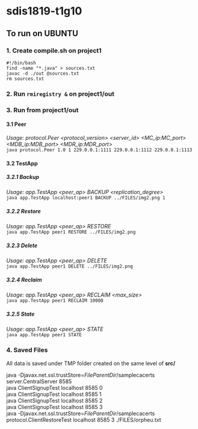 # sdis1819-t1g10

## To run on UBUNTU

### 1. Create __compile.sh__ on project1
```
#!/bin/bash
find -name "*.java" > sources.txt
javac -d ./out @sources.txt
rm sources.txt
```
### 2. Run `rmiregistry &` on project1/out

### 3. Run from project1/out  

#### 3.1 Peer  
*Usage: protocol.Peer <protocol_version> <server_id> <MC_ip:MC_port> <MDB_ip:MDB_port> <MDR_ip:MDR_port>*  
`java protocol.Peer 1.0 1 229.0.0.1:1111 229.0.0.1:1112 229.0.0.1:1113`  
    
#### 3.2 TestApp  
##### 3.2.1 Backup  
*Usage: app.TestApp <peer_ap> BACKUP <filepath> <replication_degree>*  
`java app.TestApp localhost:peer1 BACKUP ../FILES/img2.png 1`  
##### 3.2.2 Restore  
*Usage: app.TestApp <peer_ap> RESTORE <filepath>*  
`java app.TestApp peer1 RESTORE ../FILES/img2.png`  
##### 3.2.3 Delete  
*Usage: app.TestApp <peer_ap> DELETE <filepath>*  
`java app.TestApp peer1 DELETE ../FILES/img2.png`  
##### 3.2.4 Reclaim  
*Usage: app.TestApp <peer_ap> RECLAIM <max_size>*  
`java app.TestApp peer1 RECLAIM 10000`  
##### 3.2.5 State  
*Usage: app.TestApp <peer_ap> STATE*  
`java app.TestApp peer1 STATE`  

### 4. Saved Files
All data is saved under TMP folder created on the same level of **src/**

java -Djavax.net.ssl.trustStore=$FileParentDir$/samplecacerts server.CentralServer 8585  
java ClientSignupTest localhost 8585 0  
java ClientSignupTest localhost 8585 1  
java ClientSignupTest localhost 8585 2  
java ClientSignupTest localhost 8585 3  
java -Djavax.net.ssl.trustStore=$FileParentDir$/samplecacerts protocol.ClientRestoreTest localhost 8585 3 ./FILES/orpheu.txt  

